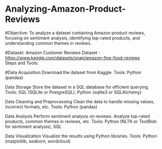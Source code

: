 # Analyzing-Amazon-Product-Reviews
#Objective:
To analyze a dataset containing Amazon product reviews, focusing on sentiment analysis, identifying top-rated products, and understanding common themes in reviews.

#Dataset:
Amazon Customer Reviews Dataset - https://www.kaggle.com/datasets/snap/amazon-fine-food-reviews  
Steps and Tools:

#Data Acquisition
Download the dataset from Kaggle.
Tools: Python (pandas)

Data Storage
Store the dataset in a SQL database for efficient querying.
Tools: SQL (SQLite or PostgreSQL), Python (sqlite3 or SQLAlchemy)

Data Cleaning and Preprocessing
Clean the data to handle missing values, incorrect formats, etc.
Tools: Python (pandas)

Data Analysis
Perform sentiment analysis on reviews.
Analyze top-rated products, common themes in reviews, etc.
Tools: Python (NLTK or TextBlob for sentiment analysis), SQL

Data Visualization
Visualize the results using Python libraries.
Tools: Python (matplotlib, seaborn, wordcloud)
